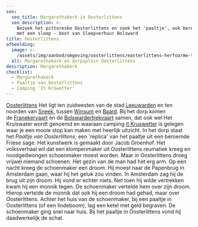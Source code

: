```yaml
---
seo:
  seo_title: Margarethakerk in Oosterlittens
  seo_description: >-
    Bezoek het pittoreske Oosterlittens en zoek het 'paaltje', ook bereikbaar
    met een sloep - boot van Sloepverhuur Bolsward
title: Oosterlittens
afbeelding:
  image: >-
    /assets/img/aanbod/omgeving/oosterlittens/easterlittens-herfoarme-tsjerke-margryttsjerke.jpg
  alt: Margarethakerk en dorpsplein Oosterlittens
description: Margarethakerk
checklist:
  - Margarethakerk
  - Paaltje van Oosterlittens
  - Camping 'It Krûwetter'
---
```


<a target="_blank" rel="noopener" href="https://nl.wikipedia.org/wiki/Oosterlittens">Oosterlittens</a>&nbsp;Het ligt ten zuidwesten van de stad&nbsp;<a target="_blank" rel="noopener" href="https://nl.wikipedia.org/wiki/Leeuwarden_(stad)">Leeuwarden</a>&nbsp;en ten noorden van&nbsp;[Sneek](https://nl.wikipedia.org/wiki/Sneek_&#40;stad&#41;), tussen&nbsp;<a target="_blank" rel="noopener" href="https://nl.wikipedia.org/wiki/Winsum_(Friesland)">Winsum</a>&nbsp;en&nbsp;<a target="_blank" rel="noopener" href="https://nl.wikipedia.org/wiki/Baard_(Friesland)">Baard</a>. Bij het dorp komen de&nbsp;<a target="_blank" rel="noopener" href="https://nl.wikipedia.org/wiki/Franekervaart">Franekervaart</a>&nbsp;en de&nbsp;<a target="_blank" rel="noopener" href="https://nl.wikipedia.org/wiki/Bolswardertrekvaart">Bolswardertrekvaart</a>&nbsp;samen, dat ook wel Het Kruiswater wordt genoemd en waaraan camping <a target="_blank" rel="noopener" href="https://www.it-kruswetter.nl">It Kruswetter</a>&nbsp;is gelegen waar je een mooie stop kan maken met heerlijk uitzicht. In het dorp staat het&nbsp;*Paaltje van Oosterlittens*, een 'replica' van het paaltje uit een beroemde Friese sage. Het kunstwerk is gemaakt door Jacob Groenhof. Het volksverhaal wil dat een klompenmaker uit Oosterlittens reumatiek kreeg en noodgedwongen schoenmaker moest worden. Maar in Oosterlittens droeg vrijwel niemand schoenen. Het gezin van de man had het erg arm. Op een nacht kreeg de schoenmaker een droom. Hij moest naar de Papenbrug in Amsterdam gaan, waar hij het geluk zou vinden. In Amsterdam zag hij de brug uit zijn droom. Hij vond er echter niets. Net toen hij wilde vertrekken kwam hij een monnik tegen. De schoenmaker vertelde hem over zijn droom. Hierop vertelde de monnik dat ook hij een droom had gehad, maar over Oosterlittens. Achter het huis van de schoenmaker, bij een paaltje in Oosterlittens (of een lindeboom), lag een ketel met geld begraven. De schoenmaker ging snel naar huis. Bij het paaltje in Oosterlittens vond hij daadwerkelijk de schat.
